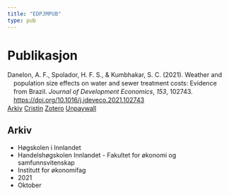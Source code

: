 ```yaml
---
title: "EDPJMPUB"
type: pub
---
```

<h1>Publikasjon</h1>
<article id="csl-bib-container-EDPJMPUB" class="csl-bib-container">
  <div class="csl-bib-body" style="line-height: 1.35; padding-left: 1em; text-indent:-1em;">
  <div class="csl-entry">Danelon, A. F., Spolador, H. F. S., &amp; Kumbhakar, S. C. (2021). Weather and population size effects on water and sewer treatment costs: Evidence from Brazil. <i>Journal of Development Economics</i>, <i>153</i>, 102743. <a href="https://doi.org/10.1016/j.jdeveco.2021.102743">https://doi.org/10.1016/j.jdeveco.2021.102743</a></div>
</div>
  <div class="csl-bib-buttons">
    <a href="#taxonomy-article-EDPJMPUB" class="csl-bib-button">Arkiv</a>
    <a href="https://app.cristin.no/results/show.jsf?id=1943687" alt="Cristin URL" class="csl-bib-button">Cristin</a>
    <a href="http://zotero.org/groups/5402882/items/EDPJMPUB" alt="Zotero URL" class="csl-bib-button">Zotero</a>
    <a href="https://doi.org/10.1016/j.jdeveco.2021.102743" class="csl-bib-button">Unpaywall</a>
  </div>
  <div id="csl-bib-meta-container-EDPJMPUB"></div>
</article>
<div id="csl-bib-meta-EDPJMPUB" class="csl-bib-meta">
  <article id="taxonomy-article-EDPJMPUB" class="taxonomy-article">
    <h1>Arkiv</h1>
    <ul>
      <li>Høgskolen i Innlandet</li>
      <li>Handelshøgskolen Innlandet - Fakultet for økonomi og samfunnsvitenskap</li>
      <li>Institutt for økonomifag</li>
      <li>2021</li>
      <li>Oktober</li>
    </ul>
  </article>
</div>

